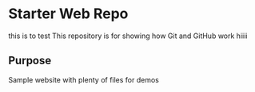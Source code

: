 # Starter Web Repo
this is to test
This repository is for showing how Git and GitHub work
hiiii
## Purpose

Sample website with plenty of files for demos
